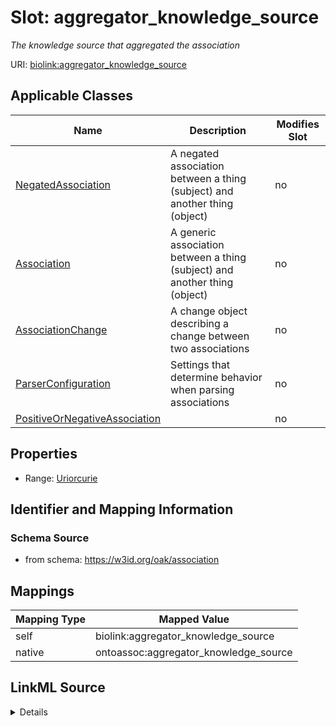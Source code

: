 

# Slot: aggregator_knowledge_source


_The knowledge source that aggregated the association_





URI: [biolink:aggregator_knowledge_source](https://w3id.org/biolink/vocab/aggregator_knowledge_source)



<!-- no inheritance hierarchy -->





## Applicable Classes

| Name | Description | Modifies Slot |
| --- | --- | --- |
| [NegatedAssociation](NegatedAssociation.md) | A negated association between a thing (subject) and another thing (object) |  no  |
| [Association](Association.md) | A generic association between a thing (subject) and another thing (object) |  no  |
| [AssociationChange](AssociationChange.md) | A change object describing a change between two associations |  no  |
| [ParserConfiguration](ParserConfiguration.md) | Settings that determine behavior when parsing associations |  no  |
| [PositiveOrNegativeAssociation](PositiveOrNegativeAssociation.md) |  |  no  |







## Properties

* Range: [Uriorcurie](Uriorcurie.md)





## Identifier and Mapping Information







### Schema Source


* from schema: https://w3id.org/oak/association




## Mappings

| Mapping Type | Mapped Value |
| ---  | ---  |
| self | biolink:aggregator_knowledge_source |
| native | ontoassoc:aggregator_knowledge_source |




## LinkML Source

<details>
```yaml
name: aggregator_knowledge_source
description: The knowledge source that aggregated the association
from_schema: https://w3id.org/oak/association
rank: 1000
slot_uri: biolink:aggregator_knowledge_source
alias: aggregator_knowledge_source
domain_of:
- PositiveOrNegativeAssociation
- ParserConfiguration
- AssociationChange
range: uriorcurie

```
</details>